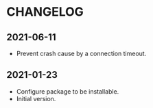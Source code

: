 # CHANGELOG

## 2021-06-11

- Prevent crash cause by a connection timeout.

## 2021-01-23

- Configure package to be installable.
- Initial version.
